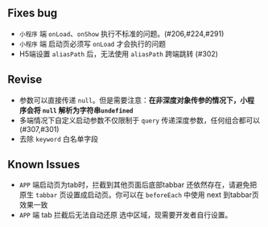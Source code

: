## Fixes bug
* `小程序` 端 `onLoad`、`onShow` 执行不标准的问题。(#206,#224,#291)
* `小程序` 端 启动页必须写 `onLoad` 才会执行的问题
* H5端设置 `aliasPath` 后，无法使用 `aliasPath` 跨端跳转 (#302)

## Revise
* 参数可以直接传递 `null`。但是需要注意：**在非深度对象传参的情况下，小程序会将 `null` 解析为字符串`undefined`** 
* 多端情况下自定义启动参数不仅限制于 `query` 传递深度参数，任何组合都可以 (#307,#301)
* 去除 `keyword` 白名单字段

## Known Issues
* `APP` 端启动页为tab时，拦截到其他页面后底部tabbar 还依然存在，请避免把原生 `tabbar` 页设置成启动页。你可以在 `beforeEach` 中使用 next 到tabbar页效果一致
* `APP` 端 tab 拦截后无法自动还原 选中区域，现需要开发者自行设置。